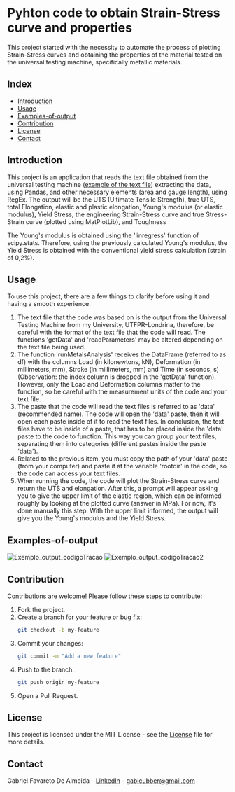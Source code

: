 # Pyhton code to obtain Strain-Stress curve and properties 

This project started with the necessity to automate the process of plotting Strain-Stress curves and obtaining the properties of the material tested 
on the universal testing machine, specifically metallic materials.

## Index
- [Introduction](#introduction)
- [Usage](#usage)
- [Examples-of-output](#examples-of-output)
- [Contribution](#contribution)
- [License](#license)
- [Contact](#contact)

## Introduction
This project is an application that reads the text file obtained from the universal testing machine ([example of the text file](ExampleTextFile_1020steel_asReceived.txt)) extracting the data, using Pandas, and other necessary elements (area and gauge length), using RegEx. The output will be the 
UTS (Ultimate Tensile Strength), true UTS, total Elongation, elastic and plastic elongation, Young's modulus (or elastic modulus), Yield Stress, the engineering Strain-Stress curve and true Stress-Strain curve (plotted using MatPlotLib), and Toughness 

The Young's modulus is obtained using the 'linregress' function of scipy.stats. Therefore, using the previously calculated Young's modulus, the 
Yield Stress is obtained with the conventional yield stress calculation (strain of 0,2%).

## Usage

To use this project, there are a few things to clarify before using it and having a smooth experience.

1) The text file that the code was based on is the output from the Universal Testing Machine from my University, UTFPR-Londrina, therefore, be
   careful with the format of the text file that the code will read. The functions 'getData' and 'readParameters' may be altered depending on
   the text file being used.
2) The function 'runMetalsAnalysis' receives the DataFrame (referred to as df) with the columns Load (in kilonewtons, kN), Deformation (in
   millimeters, mm), Stroke (in millimeters, mm) and Time (in seconds, s) (Observation: the index column is dropped in the 'getData' function).
   However, only the Load and Deformation columns matter to the function, so be careful with the measurement units of the code and your text
   file.
3) The paste that the code will read the text files is referred to as 'data' (recommended name). The code will open the 'data' paste, then it will open
   each paste inside of it to read the text files. In conclusion, the text files have to be inside of a paste, that has to be placed inside the 'data' paste
   to the code to function. This way you can group your text files, separating them into categories (different pastes inside the paste 'data').
4) Related to the previous item, you must copy the path of your 'data' paste (from your computer) and paste it at the variable
   'rootdir' in the code, so the code can access your text files.
5) When running the code, the code will plot the Strain-Stress curve and return the UTS and elongation. After this, a prompt will appear asking
   you to give the upper limit of the elastic region, which can be informed roughly by looking at the plotted curve (answer in MPa). For now, it's
   done manually this step. With the upper limit informed, the output will give you the Young's modulus and the Yield Stress.

## Examples-of-output

![Exemplo_output_codigoTracao](https://github.com/Gabriel-Favareto/Python-code-to-obtain-Strain-Stress-curve-and-properties/assets/156805976/82cc8189-64f9-4c3f-8ac9-9544f5ba6b7d)
![Exemplo_output_codigoTracao2](https://github.com/Gabriel-Favareto/Python-code-to-obtain-Strain-Stress-curve-and-properties/assets/156805976/e200776d-0309-45da-b364-e465450eee6d)

## Contribution

Contributions are welcome! Please follow these steps to contribute:

1. Fork the project.
2. Create a branch for your feature or bug fix:
    ```sh
    git checkout -b my-feature
    ```
3. Commit your changes:
    ```sh
    git commit -m "Add a new feature"
    ```
4. Push to the branch:
    ```sh
    git push origin my-feature
    ```
5. Open a Pull Request.

## License

This project is licensed under the MIT License - see the [License](License) file for more details.

## Contact

Gabriel Favareto De Almeida - [LinkedIn](https://www.linkedin.com/in/gabriel-de-almeida-181701234/) - gabicubber@gmail.com
